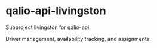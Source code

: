 # qalio-api-livingston

Subproject livingston for qalio-api.

Driver management, availability tracking, and assignments.

